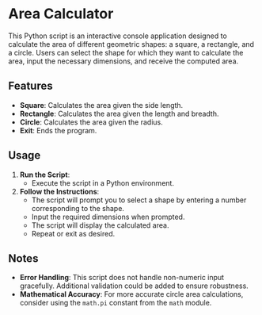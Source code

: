 # Area Calculator

This Python script is an interactive console application designed to calculate the area of different geometric shapes: a square, a rectangle, and a circle. Users can select the shape for which they want to calculate the area, input the necessary dimensions, and receive the computed area.

## Features

- **Square**: Calculates the area given the side length.
- **Rectangle**: Calculates the area given the length and breadth.
- **Circle**: Calculates the area given the radius.
- **Exit**: Ends the program.

## Usage

1. **Run the Script**:
   - Execute the script in a Python environment.
2. **Follow the Instructions**:
   - The script will prompt you to select a shape by entering a number corresponding to the shape.
   - Input the required dimensions when prompted.
   - The script will display the calculated area.
   - Repeat or exit as desired.

## Notes

- **Error Handling**: This script does not handle non-numeric input gracefully. Additional validation could be added to ensure robustness.
- **Mathematical Accuracy**: For more accurate circle area calculations, consider using the `math.pi` constant from the `math` module.
